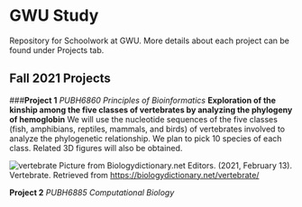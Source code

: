 # GWU Study
Repository for Schoolwork at GWU. More details about each project can be found under Projects tab.

## Fall 2021 Projects
###**Project 1** _PUBH6860 Principles of Bioinformatics_
**Exploration of the kinship among the five classes of vertebrates by analyzing the phylogeny of hemoglobin**
We will use the nucleotide sequences of the five classes (fish, amphibians, reptiles, mammals, and birds) of vertebrates involved to analyze the phylogenetic relationship. We plan to pick 10 species of each class. Related 3D figures will also be obtained.

![vertebrate](https://user-images.githubusercontent.com/94587100/142547436-835167dd-2210-47bc-884b-c8029f935b7e.jpg)
Picture from Biologydictionary.net Editors. (2021, February 13). Vertebrate. Retrieved from https://biologydictionary.net/vertebrate/

**Project 2** _PUBH6885 Computational Biology_
